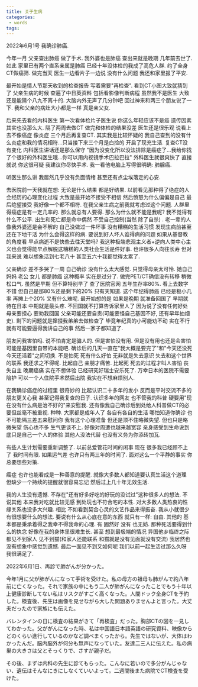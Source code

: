 ```yaml
---
title: 关于生病
categories:
 - words
tags:
---
```

2022年6月1号 我确诊肺癌.

今年一月 父亲查出肺癌 做了手术. 我外婆也是肺癌 查出来就是晚期 几年前去世了. 如此 家里已有两个直系亲属是肺癌 已经十年没体检的我成了高危人群. 约了全身CT做癌筛. 做完当天 医生一边看片子一边说 没有什么问题 我还和家里报了平安. 

最开始是情人节那天收到的检查报告 写着需要"再检查".  看到CT小图大致就猜到了 父亲生病的时候 查遍了中日英资料 包括看影像判断病程 虽然我不是医生 大致还是能猜个八九不离十的.  大脑内外无声了几分钟吧 回过神来和两三个朋友说了一下. 我和父亲的病灶大小都是一样 真是亲父女. 

后来先去看的内科医生 第一次看体检片子医生说 你这么年轻应该不是癌 遗传因素其实也没那么大. 隔了两周去做CT 做完和体检的结果没差 医生还是很乐观 说看上去不像癌症 像炎症 三个月后再复查CT. 其实我是比较怀疑的 我自己查到的没有什么炎症和我的情况相符...只当接下来三个月是白捡的 开启了现充生活. 复查CT没有变化 内科医生讲话还是那么保守 "因为没变化所以没法排除是癌症了...我给你找了个很好的外科医生哦...你可以用内视镜手术巴拉巴拉" 外科医生就很爽快了 直接就说 你这很可疑 我建议你尽快手术. 我一看他电脑上写得很明确: 肺腺癌.

听医生那么讲 我居然几乎没有负面情绪 甚至还有点尘埃落定的心安. 

去医院前一天我就在想: 无论是什么结果 都是好结果. 以前看见那种得了绝症的人会经历的心理变化过程 大致是最开始不接受不相信 然后愤怒为什么偏偏是自己 最后绝望接受 我好像一个都不相符. 在我父亲生病之前我就考虑过这个问题. 人群里得癌症是有一定几率的. 那么就总有人要得. 那么为什么就不能是我呢? 我不觉得有什么不公平. 出生和死亡都是命中偶然 不受自己控制(当然 除了自杀) . 老一辈的人像我外婆还是会不解的 自己没做过一件坏事 没有糟糕的生活习惯 发现生病前甚至还在下地干活 为什么会得这样的病. 要说到好人坏人谁得病的问题 如果从基督教的角度看 早点病逝不是快些去往天堂吗? 我这种极端悲观主义者+逆向人类中心主义也会觉得能早点解脱这糟糕的人类社会生活是件好事. 也许很多人向往长寿 但对我来说 难以想象活到七老八十 甚至五六十我都觉得太累了. 

父亲确诊 差不多哭了一周 自己确诊 没有什么太大感觉. 只觉得母亲太可怜. 她自己妈妈 老公 女儿 都是肺癌 这种概率 实在是过分了. 做完PET/CT确信没有转移 稍微松口气. 虽然是早期 但不算特别早了 查了医院官网 五年生存率80%. 看上去数字不错 但自己是那80%还是剩下的20% 只有天知道. 这个年纪得肺癌 已经是极小几率 再摊上个20% 又有什么难呢. 最开始想的是 如果是晚期 就准备回国了 早期就待在日本 中期就是最头疼. 不回国就不打算告诉家里人了 因为说了没有任何好处 母亲要担心 要劝我回国 父亲可能还要自责(可能要怪自己基因不好, 还有早年抽烟史). 剩下的问题就是撺掇我弟弟去做检查了 毕竟年纪真的小可能劝不动 实在不行就有可能要逼得我讲自己的事 然后一家子都知道了. 

朋友问我害怕吗. 说不怕肯定是骗人的. 但是害怕没有用. 但是没有用也还是会害怕 可能是基因里自带的本能吧. 确诊后的几天一直在"我大概是要完了"和"今天还没死 今天还活着"之间切换. 不是怕死 死有什么好怕 无非就是失去意识 失去和这个世界的联系 我还求之不得呢. 比起自己 亲朋才痛苦. 比起死 死去的过程才叫人害怕 丧失自主 晚期癌痛 实在不想体验 已经研究好瑞士安乐死了. 万幸日本的医院不需要陪护 可以一个人住院手术然后出院 我实在不想麻烦别人. 

在我确诊癌症的过程里 很奇妙的 比起认识二十多年的发小 反而是平时交流不多的朋友更关心我 甚至记得我复查的日子. 认识多年的网友 也不管我的科普 硬要用"现在没有什么病是治不好的"来安慰我. 还有像我自己确诊后到处给人科普做CT的必要但丝毫不被重视. 种种. 大家都是成年人了 各自有各自的生活 哪怕知道你确诊 也不可能隔三差五来慰问你 我有这个心理准备 但还是顶不住略微失望. 但也只是略微失望 伤心也不多 生气更谈不上. 好像对周遭也越来越宽容 亲身感受到生命说到底只是自己一个人的体验 其他人没法代替 也没有义务为你添砖加瓦.

有些人生计划需要重新调整了. 以前总爱管花时间的闲事 现在 很多我已经顾不上了 我时间有限. 如果运气差 也许只有两三年的时间了. 面对这么一个平静的事实 你总要想些对策.

癌症 也许也能看成是一种善意的提醒. 就像大多数人都知道要认真生活这个道理 但缺少一个持续的提醒就很容易忘记 然后过上几十年无效生活.

我的人生没有遗憾. 不存在"还有好多好吃的好玩的没试过"这种很多人的想法. 不说其他 本来我对吃就比较无感 到处玩也不符合宅的本性. 对大多数人类热衷的性缘关系也没多大兴趣.  相比 不如看到契合心灵的文艺作品来得振奋. 我从小就很少有很想要什么的想法. 要说有什么从心底在意的东西 就只有一样: 自由. 其他的 基本都是秉承着得之我幸不得我命的心理. 有 固然好 没有 也无妨. 那种死活要得到什么的执念 好像在我的身体里很难生长. 甚至 想到最极端的情况 异国他乡临终之际都见不到家人 见不到猫(和家人还能联系 和猫就是没有见面就没有交流) 我居然也没有想象中感觉到遗憾. 最后一面见不到又如何呢 我们以前一起生活过那么久呀 我很满足了. 





2022年6月1日、再診で肺がんが分かった。

今年1月に父が肺がんになって手術を受けた。私の母方の祖母も肺がんで約八年前に亡くなった。それで家族の中にもう二人が肺がんになったことでもう十年以上健康診断してない私はリスクがすごく高くなった。人間ドック全身CTを予約した。検査後、先生は画像を見せながら大した問題ありませんよと言った。大丈夫だったので家族にも伝えた。

バレンタインの日に検査の結果がきて「再検査」だった。胸部CTの図を一見してわかった。父ががんになった時、私は中国語日本語英語の研究資料、映像からどのくらい進行しているのかなど調べまくったから。先生ではないが、大体はわかったんだ。脳内脳外が何分も無声になっていた。友達二三人に伝えた。私の病巣の大きさは父とそっくりで、さすが親子だ。

その後、まずは内科の先生に診てもらった。こんなに若いので多分がんじゃない、遺伝はそんなにきにしなくていいよって。二週間後また病院でCT検査を受けた。
